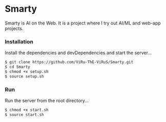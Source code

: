 # Smarty

Smarty is AI on the Web. It is a project where I try out AI/ML and web-app projects.

### Installation

Install the dependencies and devDependencies and start the server...

```sh
$ git clone https://github.com/ViRu-ThE-ViRuS/Smarty.git
$ cd Smarty
$ chmod +x setup.sh
$ source setup.sh
```

### Run

Run the server from the root directory...

```sh
$ chmod +x start.sh
$ source start.sh
```
